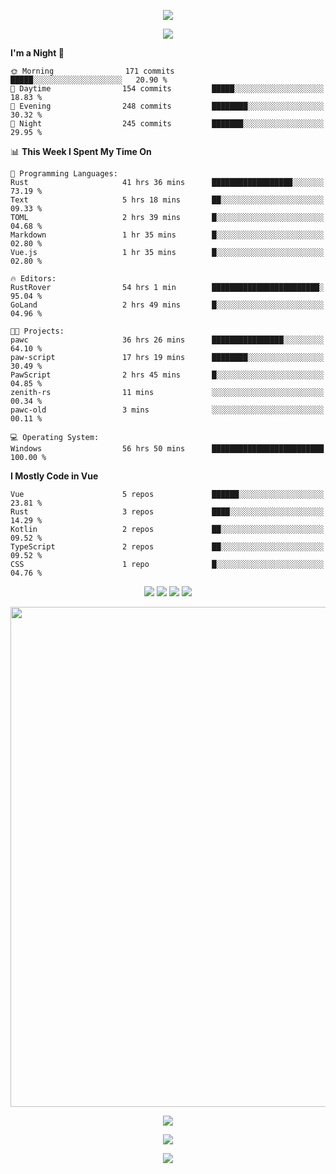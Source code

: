 <!-- https://github.com/kyechan99/capsule-render -->
<p align="center">
<img src="https://capsule-render.vercel.app/api?type=waving&color=timeGradient&height=300&&section=header&text=HELLO%20THERE!&fontSize=90&fontAlign=50&fontAlignY=30&desc=I%20am%20KinLeoapple!&descAlign=50&descSize=30&descAlignY=60&animation=twinkling" />
</p>

<!-- https://github.com/DenverCoder1/readme-typing-svg -->
<p align="center">
<img src="https://readme-typing-svg.demolab.com?font=Orbitron&size=25&pause=1000&center=true&vCenter=true&random=false&width=600&lines=I+am+super+obsessed+with+programming!;Well+...+Maybe+not+..." />
</p>

<!-- https://github.com/anmol098/waka-readme-stats -->
<!--START_SECTION:waka-->
**I'm a Night 🦉** 

```text
🌞 Morning                171 commits         █████░░░░░░░░░░░░░░░░░░░░   20.90 % 
🌆 Daytime                154 commits         █████░░░░░░░░░░░░░░░░░░░░   18.83 % 
🌃 Evening                248 commits         ████████░░░░░░░░░░░░░░░░░   30.32 % 
🌙 Night                  245 commits         ███████░░░░░░░░░░░░░░░░░░   29.95 % 
```


📊 **This Week I Spent My Time On** 

```text
💬 Programming Languages: 
Rust                     41 hrs 36 mins      ██████████████████░░░░░░░   73.19 % 
Text                     5 hrs 18 mins       ██░░░░░░░░░░░░░░░░░░░░░░░   09.33 % 
TOML                     2 hrs 39 mins       █░░░░░░░░░░░░░░░░░░░░░░░░   04.68 % 
Markdown                 1 hr 35 mins        █░░░░░░░░░░░░░░░░░░░░░░░░   02.80 % 
Vue.js                   1 hr 35 mins        █░░░░░░░░░░░░░░░░░░░░░░░░   02.80 % 

🔥 Editors: 
RustRover                54 hrs 1 min        ████████████████████████░   95.04 % 
GoLand                   2 hrs 49 mins       █░░░░░░░░░░░░░░░░░░░░░░░░   04.96 % 

🐱‍💻 Projects: 
pawc                     36 hrs 26 mins      ████████████████░░░░░░░░░   64.10 % 
paw-script               17 hrs 19 mins      ████████░░░░░░░░░░░░░░░░░   30.49 % 
PawScript                2 hrs 45 mins       █░░░░░░░░░░░░░░░░░░░░░░░░   04.85 % 
zenith-rs                11 mins             ░░░░░░░░░░░░░░░░░░░░░░░░░   00.34 % 
pawc-old                 3 mins              ░░░░░░░░░░░░░░░░░░░░░░░░░   00.11 % 

💻 Operating System: 
Windows                  56 hrs 50 mins      █████████████████████████   100.00 % 
```

**I Mostly Code in Vue** 

```text
Vue                      5 repos             ██████░░░░░░░░░░░░░░░░░░░   23.81 % 
Rust                     3 repos             ████░░░░░░░░░░░░░░░░░░░░░   14.29 % 
Kotlin                   2 repos             ██░░░░░░░░░░░░░░░░░░░░░░░   09.52 % 
TypeScript               2 repos             ██░░░░░░░░░░░░░░░░░░░░░░░   09.52 % 
CSS                      1 repo              █░░░░░░░░░░░░░░░░░░░░░░░░   04.76 % 
```




<!--END_SECTION:waka-->

<!-- https://github.com/badges/shields -->
<p align="center">
<a href="https://github.com/KinLeoapple"><img src="https://img.shields.io/badge/GitHub-KinLeoapple-blue?logo=github" /></a>
<a href="https://space.bilibili.com/77531961"><img src="https://img.shields.io/badge/哔哩哔哩-巷陌雨季-pink?logo=bilibili" /></a>
<img src="https://img.shields.io/badge/QQ-996711203-green?logo=tencentqq" />
<!-- https://github.com/antonkomarev/github-profile-views-counter -->
<img src="https://komarev.com/ghpvc/?username=KinLeoapple&abbreviated=true&color=yellow" />
</p>

<!-- https://github.com/Ashutosh00710/github-readme-activity-graph -->
<p align="center">
  <img width="800" src="https://github-readme-activity-graph.vercel.app/graph?username=Kinleoapple&theme=github-compact&hide_border=true&area=true" />
</p>

<p align="center">
<img align="center" src="https://github-readme-stats.vercel.app/api/top-langs/?username=Kinleoapple&theme=transparent&hide_border=true&layout=donut-vertical&langs_count=6" />
</p>

<p align="center">
  <a href="https://skillicons.dev">
    <img src="https://skillicons.dev/icons?i=electron,flutter,go,html,java,js,kotlin,ktor,mongodb,py,react,vue,spring,sqlite,mysql" />
  </a>
</p>

<!-- https://github.com/kyechan99/capsule-render -->
<p align="center">
<img src="https://capsule-render.vercel.app/api?type=waving&color=timeGradient&height=300&&section=footer&text=THE%20END!&fontSize=90&fontAlign=50&fontAlignY=70&desc=Enjoy%20your%20journey%20of%20coding!&descAlign=50&descSize=30&descAlignY=40&animation=twinkling" />
</p>
